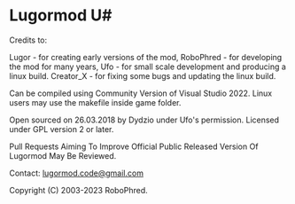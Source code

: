 # Lugormod U#

Credits to:

Lugor       - for creating early versions of the mod,
RoboPhred   - for developing the mod for many years,
Ufo         - for small scale development and producing a linux build.
Creator_X   - for fixing some bugs and updating the linux build.

Can be compiled using Community Version of Visual Studio 2022.
Linux users may use the makefile inside game folder.

Open sourced on 26.03.2018 by Dydzio under Ufo's permission. Licensed under GPL version 2 or later.

Pull Requests Aiming To Improve Official Public Released Version Of Lugormod May Be Reviewed.

Contact: lugormod.code@gmail.com

Copyright (C) 2003-2023 RoboPhred.
